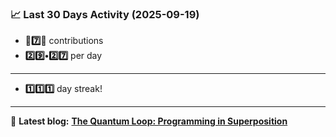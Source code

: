 <!--START_STATS-->
### 📈 Last 30 Days Activity (2025-09-19)  
- **🎱7️⃣🎱** contributions  
- **2️⃣9️⃣•2️⃣7️⃣** per day
---
- **1️⃣1️⃣1️⃣** day streak!
---
📝 **Latest blog:** [**The Quantum Loop: Programming in Superposition**](https://andriak.com/blog/quantum-loop)
<!--END_STATS-->
